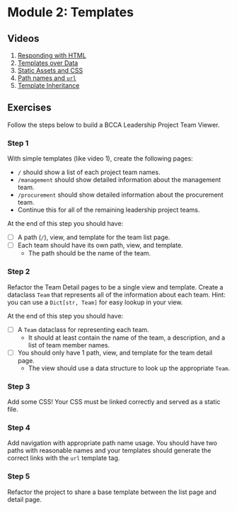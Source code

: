 # Module 2: Templates

## Videos

1. [Responding with HTML](./videos/responding_with_html.mp4)
2. [Templates over Data](./videos/templates_over_data.mp4)
3. [Static Assets and CSS](./videos/static_assets_and_css.mp4)
4. [Path names and `url`](./videos/path_names_and_url.mp4)
5. [Template Inheritance](./videos/template_inheritance.mp4)

## Exercises

Follow the steps below to build a BCCA Leadership Project Team Viewer.

### Step 1

With simple templates (like video 1), create the following pages:

- `/` should show a list of each project team names.
- `/management` should show detailed information about the management team.
- `/procurement` should show detailed information about the procurement team.
- Continue this for all of the remaining leadership project teams.

At the end of this step you should have:

- [ ] A path (`/`), view, and template for the team list page.
- [ ] Each team should have its own path, view, and template.
  - The path should be the name of the team.

### Step 2

Refactor the Team Detail pages to be a single view and template. Create a dataclass `Team` that represents all of the information about each team. Hint: you can use a `Dict[str, Team]` for easy lookup in your view.

At the end of this step you should have:

- [ ] A `Team` dataclass for representing each team.
  - It should at least contain the name of the team, a description, and a list of team member names.
- [ ] You should only have 1 path, view, and template for the team detail page.
  - The view should use a data structure to look up the appropriate `Team`.

### Step 3

Add some CSS! Your CSS must be linked correctly and served as a static file.

### Step 4

Add navigation with appropriate path name usage. You should have two paths with reasonable names and your templates should generate the correct links with the `url` template tag.

### Step 5

Refactor the project to share a base template between the list page and detail page.

